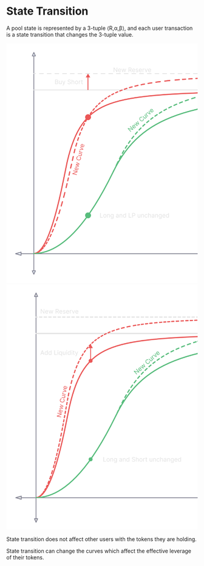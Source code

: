 # State Transition

A pool state is represented by a 3-tuple ⟨R,α,β⟩, and each user transaction is a state transition that changes the 3-tuple value.

![](<../.gitbook/assets/image (5) (1).png>)![](<../.gitbook/assets/image (3) (2).png>)

State transition does not affect other users with the tokens they are holding.

State transition can change the curves which affect the effective leverage of their tokens.
